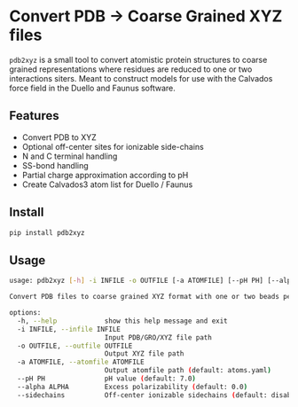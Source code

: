 # Convert PDB → Coarse Grained XYZ files

`pdb2xyz` is a small tool to convert atomistic protein structures to coarse grained representations where residues
are reduced to one or two interactions siters.
Meant to construct models for use with the Calvados force field in the Duello and Faunus software.

## Features

- Convert PDB to XYZ
- Optional off-center sites for ionizable side-chains
- N and C terminal handling
- SS-bond handling
- Partial charge approximation according to pH
- Create Calvados3 atom list for Duello / Faunus

## Install

```sh
pip install pdb2xyz
```

## Usage

```sh
usage: pdb2xyz [-h] -i INFILE -o OUTFILE [-a ATOMFILE] [--pH PH] [--alpha ALPHA] [--sidechains]

Convert PDB files to coarse grained XYZ format with one or two beads per residue

options:
  -h, --help            show this help message and exit
  -i INFILE, --infile INFILE
                        Input PDB/GRO/XYZ file path
  -o OUTFILE, --outfile OUTFILE
                        Output XYZ file path
  -a ATOMFILE, --atomfile ATOMFILE
                        Output atomfile path (default: atoms.yaml)
  --pH PH               pH value (default: 7.0)
  --alpha ALPHA         Excess polarizability (default: 0.0)
  --sidechains          Off-center ionizable sidechains (default: disabled)
```
